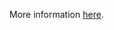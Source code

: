 More information [here](https://docs.bridgecrew.io/docs/ensure-that-key-vault-enables-purge-protection).
